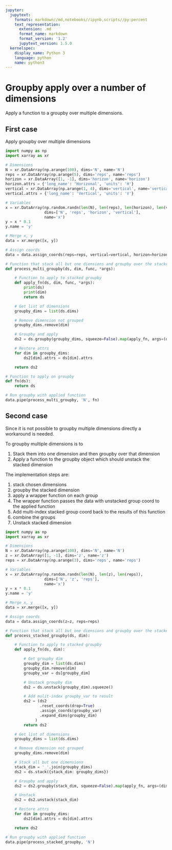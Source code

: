 ```yaml
---
jupyter:
  jupytext:
    formats: markdown//md,notebooks//ipynb,scripts//py:percent
    text_representation:
      extension: .md
      format_name: markdown
      format_version: '1.2'
      jupytext_version: 1.5.0
  kernelspec:
    display_name: Python 3
    language: python
    name: python3
---
```


# Groupby apply over a number of dimensions

Apply a function to a groupby over multiple dimensions.


## First case

Apply groupby over multiple dimensions

```python
import numpy as np
import xarray as xr

# Dimensions
N = xr.DataArray(np.arange(100), dims='N', name='N')
reps = xr.DataArray(np.arange(5), dims='reps', name='reps')
horizon = xr.DataArray([1, -1], dims='horizon', name='horizon')
horizon.attrs = {'long_name': 'Horizonal', 'units': 'H'}
vertical = xr.DataArray(np.arange(1, 4), dims='vertical', name='vertical')
vertical.attrs = {'long_name': 'Vertical', 'units': 'V'}

# Variables
x = xr.DataArray(np.random.randn(len(N), len(reps), len(horizon), len(vertical)),
                 dims=['N', 'reps', 'horizon', 'vertical'],
                 name='x')
y = x * 0.1
y.name = 'y'

# Merge x, y
data = xr.merge([x, y])

# Assign coords
data = data.assign_coords(reps=reps, vertical=vertical, horizon=horizon)

# Function that stack all but one diensions and groupby over the stacked dimension.
def process_multi_groupby(ds, dim, func, *args):

    # Function to apply to stacked groupby
    def apply_fn(ds, dim, func, *args):
        print(ds)
        print(dim)
        return ds

    # Get list of dimensions
    groupby_dims = list(ds.dims)

    # Remove dimension not grouped
    groupby_dims.remove(dim)

    # Groupby and apply
    ds2 = ds.groupby(groupby_dims, squeeze=False).map(apply_fn, args=(dim, func, *args))

    # Restore attrs
    for dim in groupby_dims:
        ds2[dim].attrs = ds[dim].attrs

    return ds2

# Function to apply on groupby
def fn(ds):
    return ds

# Run groupby with applied function
data.pipe(process_multi_groupby, 'N', fn)
```

## Second case

Since it is not possible to groupby multiple dimensions directly a workaround is needed.

To groupby multiple dimensions is to

1. Stack them into one dimension and then groupby over that dimension
2. Apply a function to the groupby object which should unstack the stacked dimension

The implementation steps are:

1. stack chosen dimensions
2. groupby the stacked dimension
3. apply a wrapper function on each group
  1. The wrapper function passes the data with unstacked group coord to the applied function 
  2. Add multi-index stacked group coord back to the results of this function
4. combine the groups
5. Unstack stacked dimension

```python
import numpy as np
import xarray as xr

# Dimensions
N = xr.DataArray(np.arange(100), dims='N', name='N')
z = xr.DataArray([1, -1], dims='z', name='z')
reps = xr.DataArray(np.arange(3), dims='reps', name='reps')

# Variables
x = xr.DataArray(np.random.randn(len(N), len(z), len(reps)),
                 dims=['N', 'z', 'reps'],
                 name='x')
y = x * 0.1
y.name = 'y'

# Merge x, y
data = xr.merge([x, y])

# Assign coords
data = data.assign_coords(z=z, reps=reps)

# Function that stack all but one diensions and groupby over the stacked dimension.
def process_stacked_groupby(ds, dim):

    # Function to apply to stacked groupby
    def apply_fn(ds, dim):

        # Get groupby dim
        groupby_dim = list(ds.dims)
        groupby_dim.remove(dim)
        groupby_var = ds[groupby_dim]

        # Unstack groupby dim
        ds2 = ds.unstack(groupby_dim).squeeze()

        # Add mulit-index groupby_var to result
        ds2 = (ds2
               .reset_coords(drop=True)
               .assign_coords(groupby_var)
               .expand_dims(groupby_dim)
             )
        return ds2

    # Get list of dimensions
    groupby_dims = list(ds.dims)

    # Remove dimension not grouped
    groupby_dims.remove(dim)

    # Stack all but one dimensions
    stack_dim = '_'.join(groupby_dims)
    ds2 = ds.stack({stack_dim: groupby_dims})

    # Groupby and apply
    ds2 = ds2.groupby(stack_dim, squeeze=False).map(apply_fn, args=(dim))

    # Unstack
    ds2 = ds2.unstack(stack_dim)

    # Restore attrs
    for dim in groupby_dims:
        ds2[dim].attrs = ds[dim].attrs

    return ds2

# Run groupby with applied function
data.pipe(process_stacked_groupby, 'N')
```

```python

```
